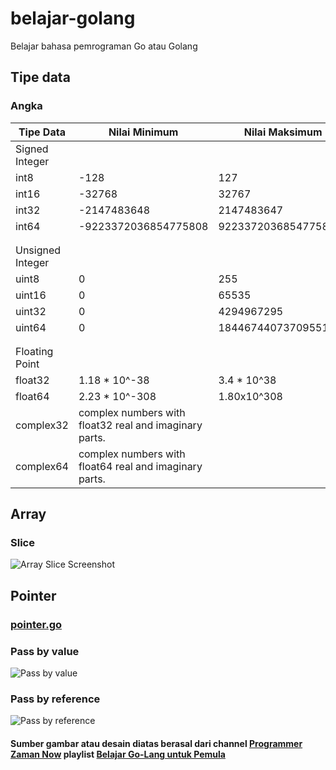 # belajar-golang
 Belajar bahasa pemrograman Go atau Golang

## Tipe data
### Angka
| Tipe Data | Nilai Minimum | Nilai Maksimum |
|-|-|-|
| Signed Integer |
| int8 | -128 | 127 |
| int16 | -32768 | 32767 |
| int32 | -2147483648 | 2147483647 |
| int64 | -9223372036854775808 | 9223372036854775807 |
||
||
| Unsigned Integer |
| uint8 | 0 | 255 |
| uint16 | 0 | 65535 |
| uint32 | 0 | 4294967295 |
| uint64 | 0 | 18446744073709551615 |
||
||
| Floating Point |
| float32 | 1.18 * 10^-38 | 3.4 * 10^38 |
| float64 | 2.23 * 10^-308 | 1.80x10^308 |
| complex32 | complex numbers with float32 real and imaginary parts. |
| complex64 | complex numbers with float64 real and imaginary parts. |

## Array
### Slice
![Array Slice Screenshot](https://www.plantuml.com/plantuml/png/XP5DIyGm48Rl-HNZtWjsT-r-WBA2U11KqADuoDPf6qsJCfagY_ZVJSQiY2vuVDu-VPd9R09huh6tweWxx17qMoWyQTUYyjjdh1aqaTx1km8uXbEON6atQZAJo6NYIzpIFfYcu5eJSg9PelE1Z4qqbsyeteaKZKwW-W8hi91_sZ7m618l4z_ZmDXlaLAoIidj2_lCfKnrur-_ZLBcki2Gam-rNoLOKsCfkm0CtZX6YkvSsA9hkOiu4wpre6l3knWiVrTC_rHK_rHKgS9vHc0_W6_oA4eUzs6-NZmgT4-GZ0FUD7lLUlNJo-iKPDgEYxDygJNSOOE4haQLfoqiDeU5JMoBr_y4)

## Pointer
### [pointer.go](https://github.com/binarstrike/belajar-golang/blob/main/project/pointer/pointer.go)
### Pass by value
![Pass by value](https://www.plantuml.com/plantuml/png/jO_1IWCn48RlynJZtlVGFGfAgoS5GV09ffjf6aaoPJ9nBUAxkvNksWMl_K_9__7n9-jYf5PJX1lRSsAaeRIYb3q3nIX32fyXUu2THCUApGidqME3Nu1ZPFlElU76EULILkVsbCTWHxp3jxgbxEVsLUKZv9v7yam3uGCfsPyZDPkUjAVi97C9zCk-uP-nxcfZuzmkHCQ6pjzga0fEboNhBba7C9smhOVsVduhJFQoNy5cxZNulLqeU8kz708xM7DsDSKV)

### Pass by reference
![Pass by reference](https://www.plantuml.com/plantuml/png/NOvDJe0m48NtSugnUnQmrw2kD34nyGG37R6cxPXfAnB3tIq6yEUjsk_BQr-VCcakmSD5Vk70I7DgH2bE3EIzpC5zk3W1F8kth6WUE8Wk1Zy1QsHuvJ7ZjRNAARKRtNFhyeAN-5I6-jP97rNUNHovcdkQ2Mz8AVzqfCIiM-qkMecS77sx5TOwm7b6G_jF1YdXSVdhkj-k0pXEs9ItvkhSUl3sF-yvsXBy5m00)


#### Sumber gambar atau desain diatas berasal dari channel [Programmer Zaman Now](https://www.youtube.com/@ProgrammerZamanNow) playlist [Belajar Go-Lang untuk Pemula](https://www.youtube.com/playlist?list=PL-CtdCApEFH_t5_dtCQZgWJqWF45WRgZw)
